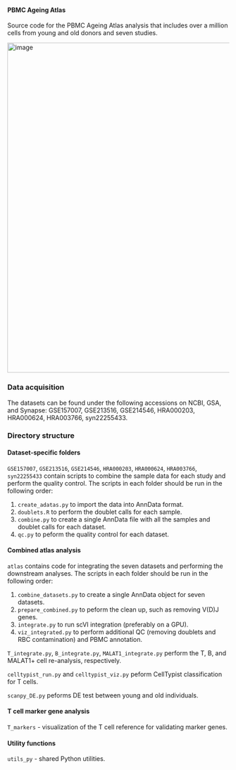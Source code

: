 #### PBMC Ageing Atlas

Source code for the PBMC Ageing Atlas analysis that includes over a million cells from young and old donors and seven studies.

<img width="750" alt="image" src="https://github.com/f6v/PBMC_ageing_atlas/assets/13019221/55eb7ce5-1772-4b24-8bf7-56e3e977d10a">


### Data acquisition

The datasets can be found under the following accessions on NCBI, GSA, and Synapse: GSE157007, GSE213516, GSE214546, HRA000203, HRA000624, HRA003766, syn22255433.

### Directory structure

#### Dataset-specific folders

`GSE157007`, `GSE213516`, `GSE214546`, `HRA000203`, `HRA000624`, `HRA003766`, `syn22255433` contain scripts to combine the sample data for each study and perform the quality control. The scripts in each folder should be run in the following order:
1. `create_adatas.py` to import the data into AnnData format.
2. `doublets.R` to perform the doublet calls for each sample.
3. `combine.py` to create a single AnnData file with all the samples and doublet calls for each dataset.
4. `qc.py` to peform the quality control for each dataset.

#### Combined atlas analysis

`atlas` contains code for integrating the seven datasets and performing the downstream analyses. The scripts in each folder should be run in the following order:
1. `combine_datasets.py` to create a single AnnData object for seven datasets.
2. `prepare_combined.py` to peform the clean up, such as removing V(D)J genes.
3. `integrate.py` to run scVI integration (preferably on a GPU).
4. `viz_integrated.py` to perform additional QC (removing doublets and RBC contamination) and PBMC annotation.

`T_integrate.py`, `B_integrate.py`, `MALAT1_integrate.py` perform the T, B, and MALAT1+ cell re-analysis, respectively.

`celltypist_run.py` and `celltypist_viz.py` peform CellTypist classification for T cells.

`scanpy_DE.py` peforms DE test between young and old individuals.



#### T cell marker gene analysis

`T_markers` - visualization of the T cell reference for validating marker genes.

#### Utility functions

`utils_py` - shared Python utilities.
